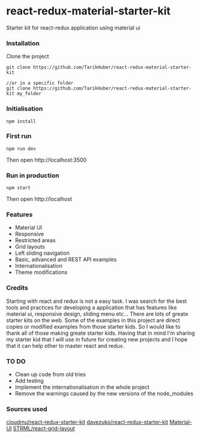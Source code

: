 # react-redux-material-starter-kit
Starter kit for react-redux application using material  ui

### Installation


Clone the project 

```
git clone https://github.com/TarikHuber/react-redux-material-starter-kit

//or in a specific folder 
git clone https://github.com/TarikHuber/react-redux-material-starter-kit my_folder
```

### Initialisation


```
npm install
```

### First run

```
npm run dev
```

Then open http://localhost:3500

### Run in production
 

```
npm start
```

Then open http://localhost

### Features

* Material UI
* Responsive
* Restricted areas
* Grid layouts
* Left sliding navigation
* Basic, advanced and REST API examples
* Internationalisation
* Theme modifications


### Credits

Starting with react and redux is not a easy task. I was search for the best tools and practices for developing a application that has features like material ui, responsive design, sliding menu etc... There are lots of greate starter kits on the web. Some of the examples in this project are direct copies or modified examples from those starter kids. So I would like to thank all of those making greate starter kids. Having that in mind I'm sharing my starter kid that I will use in future for creating new projects and I hope that it can help other to master react and redux.

### TO DO

- Clean up code from old tries
- Add testing
- Implement the internationalisation in the whole project
- Remove the warnings caused by the new versions of the node_modules

### Sources used

[cloudmu/react-redux-starter-kit](https://github.com/cloudmu/react-redux-starter-kit)
[davezuko/react-redux-starter-kit](https://github.com/davezuko/react-redux-starter-kit)
[Material-UI](http://www.material-ui.com/#/)
[STRML/react-grid-layout](https://github.com/STRML/react-grid-layout)